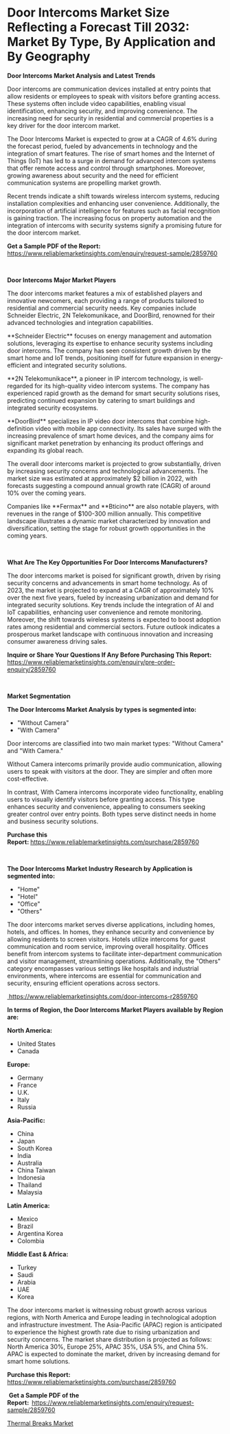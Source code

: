 <p><h1>Door Intercoms Market Size Reflecting a Forecast Till 2032: Market By Type, By Application and By Geography</h1></p><p><strong>Door Intercoms Market Analysis and Latest Trends</strong></p>
<p><p>Door intercoms are communication devices installed at entry points that allow residents or employees to speak with visitors before granting access. These systems often include video capabilities, enabling visual identification, enhancing security, and improving convenience. The increasing need for security in residential and commercial properties is a key driver for the door intercom market.</p><p>The Door Intercoms Market is expected to grow at a CAGR of 4.6% during the forecast period, fueled by advancements in technology and the integration of smart features. The rise of smart homes and the Internet of Things (IoT) has led to a surge in demand for advanced intercom systems that offer remote access and control through smartphones. Moreover, growing awareness about security and the need for efficient communication systems are propelling market growth.</p><p>Recent trends indicate a shift towards wireless intercom systems, reducing installation complexities and enhancing user convenience. Additionally, the incorporation of artificial intelligence for features such as facial recognition is gaining traction. The increasing focus on property automation and the integration of intercoms with security systems signify a promising future for the door intercom market.</p></p>
<p><strong>Get a Sample PDF of the Report:&nbsp;</strong> <a href="https://www.reliablemarketinsights.com/enquiry/request-sample/2859760?utm_campaign=2538&utm_medium=2&utm_source=Github&utm_content=ia&utm_term=12032025&utm_id=door-intercoms">https://www.reliablemarketinsights.com/enquiry/request-sample/2859760</a></p>
<p>&nbsp;</p>
<p><strong>Door Intercoms Major Market Players</strong></p>
<p><p>The door intercoms market features a mix of established players and innovative newcomers, each providing a range of products tailored to residential and commercial security needs. Key companies include Schneider Electric, 2N Telekomunikace, and DoorBird, renowned for their advanced technologies and integration capabilities.</p><p>**Schneider Electric** focuses on energy management and automation solutions, leveraging its expertise to enhance security systems including door intercoms. The company has seen consistent growth driven by the smart home and IoT trends, positioning itself for future expansion in energy-efficient and integrated security solutions.</p><p>**2N Telekomunikace**, a pioneer in IP intercom technology, is well-regarded for its high-quality video intercom systems. The company has experienced rapid growth as the demand for smart security solutions rises, predicting continued expansion by catering to smart buildings and integrated security ecosystems.</p><p>**DoorBird** specializes in IP video door intercoms that combine high-definition video with mobile app connectivity. Its sales have surged with the increasing prevalence of smart home devices, and the company aims for significant market penetration by enhancing its product offerings and expanding its global reach.</p><p>The overall door intercoms market is projected to grow substantially, driven by increasing security concerns and technological advancements. The market size was estimated at approximately $2 billion in 2022, with forecasts suggesting a compound annual growth rate (CAGR) of around 10% over the coming years.</p><p>Companies like **Fermax** and **Bticino** are also notable players, with revenues in the range of $100-300 million annually. This competitive landscape illustrates a dynamic market characterized by innovation and diversification, setting the stage for robust growth opportunities in the coming years.</p></p>
<p>&nbsp;</p>
<p><strong>What Are The Key Opportunities For Door Intercoms Manufacturers?</strong></p>
<p><p>The door intercoms market is poised for significant growth, driven by rising security concerns and advancements in smart home technology. As of 2023, the market is projected to expand at a CAGR of approximately 10% over the next five years, fueled by increasing urbanization and demand for integrated security solutions. Key trends include the integration of AI and IoT capabilities, enhancing user convenience and remote monitoring. Moreover, the shift towards wireless systems is expected to boost adoption rates among residential and commercial sectors. Future outlook indicates a prosperous market landscape with continuous innovation and increasing consumer awareness driving sales.</p></p>
<p><strong>Inquire or Share Your Questions If Any Before Purchasing This Report:</strong> <a href="https://www.reliablemarketinsights.com/enquiry/pre-order-enquiry/2859760?utm_campaign=2538&utm_medium=2&utm_source=Github&utm_content=ia&utm_term=12032025&utm_id=door-intercoms">https://www.reliablemarketinsights.com/enquiry/pre-order-enquiry/2859760</a></p>
<p>&nbsp;</p>
<p><strong>Market Segmentation</strong></p>
<p><strong>The Door Intercoms Market Analysis by types is segmented into:</strong></p>
<p><ul><li>"Without Camera"</li><li>"With Camera"</li></ul></p>
<p><p>Door intercoms are classified into two main market types: "Without Camera" and "With Camera." </p><p>Without Camera intercoms primarily provide audio communication, allowing users to speak with visitors at the door. They are simpler and often more cost-effective. </p><p>In contrast, With Camera intercoms incorporate video functionality, enabling users to visually identify visitors before granting access. This type enhances security and convenience, appealing to consumers seeking greater control over entry points. Both types serve distinct needs in home and business security solutions.</p></p>
<p><strong>Purchase this Report:&nbsp;</strong><a href="https://www.reliablemarketinsights.com/purchase/2859760?utm_campaign=2538&utm_medium=2&utm_source=Github&utm_content=ia&utm_term=12032025&utm_id=door-intercoms">https://www.reliablemarketinsights.com/purchase/2859760</a></p>
<p>&nbsp;</p>
<p><strong>The Door Intercoms Market Industry Research by Application is segmented into:</strong></p>
<p><ul><li>"Home"</li><li>"Hotel"</li><li>"Office"</li><li>"Others"</li></ul></p>
<p><p>The door intercoms market serves diverse applications, including homes, hotels, and offices. In homes, they enhance security and convenience by allowing residents to screen visitors. Hotels utilize intercoms for guest communication and room service, improving overall hospitality. Offices benefit from intercom systems to facilitate inter-department communication and visitor management, streamlining operations. Additionally, the "Others" category encompasses various settings like hospitals and industrial environments, where intercoms are essential for communication and security, ensuring efficient operations across sectors.</p></p>
<p><a href="https://www.reliablemarketinsights.com/door-intercoms-r2859760?utm_campaign=2538&utm_medium=2&utm_source=Github&utm_content=ia&utm_term=12032025&utm_id=door-intercoms">&nbsp;https://www.reliablemarketinsights.com/door-intercoms-r2859760</a></p>
<p><strong>In terms of Region, the Door Intercoms Market Players available by Region are:</strong></p>
<p>
    <p> <strong> North America: </strong>
        <ul>
            <li>United States</li>
            <li>Canada</li>
        </ul>
        </p> 
    <p> <strong> Europe: </strong>
        <ul>
            <li>Germany</li>
            <li>France</li>
            <li>U.K.</li>
            <li>Italy</li>
            <li>Russia</li>
        </ul>
        </p> 
    <p> <strong> Asia-Pacific: </strong>
        <ul>
            <li>China</li>
            <li>Japan</li>
            <li>South Korea</li>
            <li>India</li>
            <li>Australia</li>
            <li>China Taiwan</li>
            <li>Indonesia</li>
            <li>Thailand</li>
            <li>Malaysia</li>
        </ul>
        </p> 
    <p> <strong> Latin America: </strong>
        <ul>
            <li>Mexico</li>
            <li>Brazil</li>
            <li>Argentina Korea</li>
            <li>Colombia</li>
        </ul>
        </p> 
    <p> <strong> Middle East & Africa: </strong>
        <ul>
            <li>Turkey</li>
            <li>Saudi</li>
            <li>Arabia</li>
            <li>UAE</li>
            <li>Korea</li>
        </ul>
    </p>
    </p>
<p><p>The door intercoms market is witnessing robust growth across various regions, with North America and Europe leading in technological adoption and infrastructure investment. The Asia-Pacific (APAC) region is anticipated to experience the highest growth rate due to rising urbanization and security concerns. The market share distribution is projected as follows: North America 30%, Europe 25%, APAC 35%, USA 5%, and China 5%. APAC is expected to dominate the market, driven by increasing demand for smart home solutions.</p></p>
<p><strong>Purchase this Report: </strong><a href="https://www.reliablemarketinsights.com/purchase/2859760?utm_campaign=2538&utm_medium=2&utm_source=Github&utm_content=ia&utm_term=12032025&utm_id=door-intercoms">https://www.reliablemarketinsights.com/purchase/2859760</a></p>
<p>&nbsp;<strong>Get a Sample PDF of the Report:&nbsp;&nbsp;</strong><a href="https://www.reliablemarketinsights.com/enquiry/request-sample/2859760?utm_campaign=2538&utm_medium=2&utm_source=Github&utm_content=ia&utm_term=12032025&utm_id=door-intercoms">https://www.reliablemarketinsights.com/enquiry/request-sample/2859760</a></p>
<p><strong></strong></p>
<p><p><a href="https://github.com/leopardmicheal7019/Market-Research-Report-List-1/blob/main/thermal-breaks-market.md?utm_campaign=2538&utm_medium=2&utm_source=Github&utm_content=ia&utm_term=12032025&utm_id=door-intercoms">Thermal Breaks Market</a></p></p>